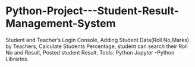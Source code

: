 # Python-Project---Student-Result-Management-System

Student and Teacher‘s Login Console, Adding Student Data(Roll
No,Marks) by Teachers, Calculate Students Percentage, student can search their Roll No and Result, Posted
student Result.
Tools: Python Jupyter -Python Libraries.
